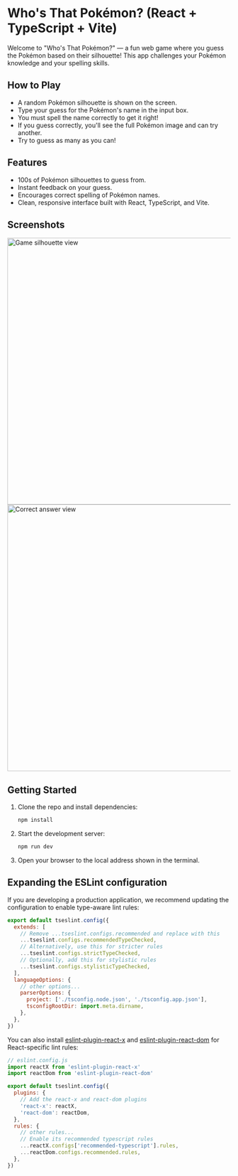 # Who's That Pokémon? (React + TypeScript + Vite)

Welcome to "Who's That Pokémon?" — a fun web game where you guess the Pokémon based on their silhouette! This app challenges your Pokémon knowledge and your spelling skills.

## How to Play

- A random Pokémon silhouette is shown on the screen.
- Type your guess for the Pokémon's name in the input box.
- You must spell the name correctly to get it right!
- If you guess correctly, you'll see the full Pokémon image and can try another.
- Try to guess as many as you can!

## Features

- 100s of Pokémon silhouettes to guess from.
- Instant feedback on your guess.
- Encourages correct spelling of Pokémon names.
- Clean, responsive interface built with React, TypeScript, and Vite.

## Screenshots

<img src="./Screenshot%202025-06-22%20at%204.43.33%E2%80%AFPM.png" alt="Game silhouette view" width="600" />

<img src="./Screenshot%202025-06-22%20at%204.48.38%E2%80%AFPM.png" alt="Correct answer view" width="600" />

## Getting Started

1. Clone the repo and install dependencies:
   ```bash
   npm install
   ```
2. Start the development server:
   ```bash
   npm run dev
   ```
3. Open your browser to the local address shown in the terminal.

## Expanding the ESLint configuration

If you are developing a production application, we recommend updating the configuration to enable type-aware lint rules:

```js
export default tseslint.config({
  extends: [
    // Remove ...tseslint.configs.recommended and replace with this
    ...tseslint.configs.recommendedTypeChecked,
    // Alternatively, use this for stricter rules
    ...tseslint.configs.strictTypeChecked,
    // Optionally, add this for stylistic rules
    ...tseslint.configs.stylisticTypeChecked,
  ],
  languageOptions: {
    // other options...
    parserOptions: {
      project: ['./tsconfig.node.json', './tsconfig.app.json'],
      tsconfigRootDir: import.meta.dirname,
    },
  },
})
```

You can also install [eslint-plugin-react-x](https://github.com/Rel1cx/eslint-react/tree/main/packages/plugins/eslint-plugin-react-x) and [eslint-plugin-react-dom](https://github.com/Rel1cx/eslint-react/tree/main/packages/plugins/eslint-plugin-react-dom) for React-specific lint rules:

```js
// eslint.config.js
import reactX from 'eslint-plugin-react-x'
import reactDom from 'eslint-plugin-react-dom'

export default tseslint.config({
  plugins: {
    // Add the react-x and react-dom plugins
    'react-x': reactX,
    'react-dom': reactDom,
  },
  rules: {
    // other rules...
    // Enable its recommended typescript rules
    ...reactX.configs['recommended-typescript'].rules,
    ...reactDom.configs.recommended.rules,
  },
})
```
